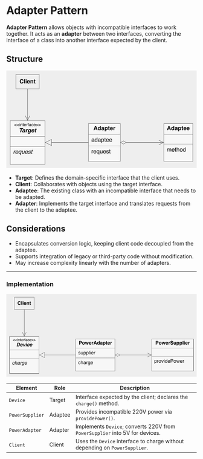 # Adapter Pattern

**Adapter Pattern** allows objects with incompatible interfaces to work together. It acts as an **adapter** between two interfaces, converting the interface of a class into another interface expected by the client.

## Structure

![Adapter pattern](figures/adapter.png)
- **Target**: Defines the domain-specific interface that the client uses.
- **Client**: Collaborates with objects using the target interface.
- **Adaptee**: The existing class with an incompatible interface that needs to be adapted.
- **Adapter**: Implements the target interface and translates requests from the client to the adaptee.

## Considerations

- Encapsulates conversion logic, keeping client code decoupled from the adaptee.
- Supports integration of legacy or third-party code without modification.
- May increase complexity linearly with the number of adapters.

---

### Implementation

![Adapter pattern](figures/adapter-impl.png)

| Element         | Role    | Description                                                                  |
|-----------------|---------|------------------------------------------------------------------------------|
| `Device`        | Target  | Interface expected by the client; declares the `charge()` method.            |
| `PowerSupplier` | Adaptee | Provides incompatible 220V power via `providePower()`.                       |
| `PowerAdapter`  | Adapter | Implements `Device`; converts 220V from `PowerSupplier` into 5V for devices. |
| `Client`        | Client  | Uses the `Device` interface to charge without depending on `PowerSupplier`.  |